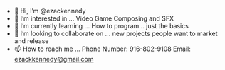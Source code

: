 - 👋 Hi, I’m @ezackennedy
- 👀 I’m interested in ... Video Game Composing and SFX
- 🌱 I’m currently learning ... How to program... just the basics
- 💞️ I’m looking to collaborate on ... new projects people want to market and release
- 📫 How to reach me ... Phone Number: 916-802-9108   Email: ezackkennedy@gmail.com

<!---
ezackennedy/ezackennedy is a ✨ special ✨ repository because its `README.md` (this file) appears on your GitHub profile.
You can click the Preview link to take a look at your changes.
--->
